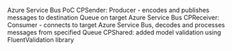 Azure Service Bus PoC
CPSender: Producer - encodes and publishes messages to destination Queue on target Azure Service Bus
CPReceiver: Consumer - connects to target Azure Service Bus, decodes and processes messages from specified Queue
CPShared: added model validation using FluentValidation library